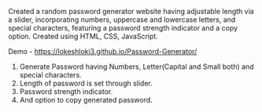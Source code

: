 Created a random password generator website having adjustable length via a slider, incorporating numbers, uppercase and lowercase letters, and special characters, featuring a password strength indicator and a copy option. Created using HTML, CSS, JavaScript.

Demo - https://lokeshloki3.github.io/Password-Generator/

1. Generate Password having Numbers, Letter(Capital and Small both) and special characters.
2. Length of password is set through slider.
3. Password strength indicator.
4. And option to copy generated password.
